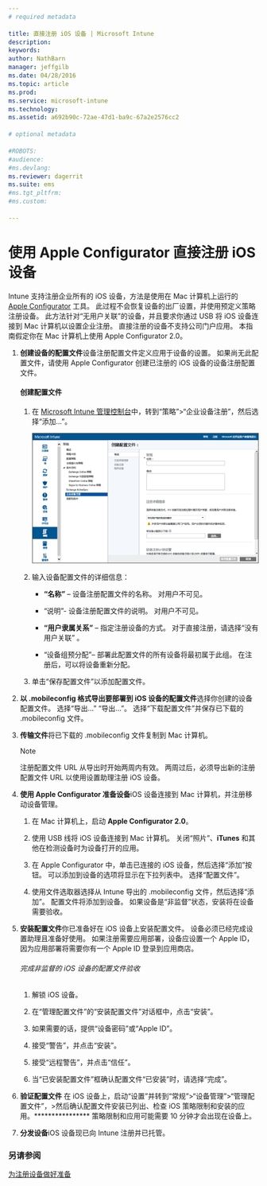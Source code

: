 ```yaml
---
# required metadata

title: 直接注册 iOS 设备 | Microsoft Intune
description:
keywords:
author: NathBarn
manager: jeffgilb
ms.date: 04/28/2016
ms.topic: article
ms.prod:
ms.service: microsoft-intune
ms.technology:
ms.assetid: a692b90c-72ae-47d1-ba9c-67a2e2576cc2

# optional metadata

#ROBOTS:
#audience:
#ms.devlang:
ms.reviewer: dagerrit
ms.suite: ems
#ms.tgt_pltfrm:
#ms.custom:

---
```


# 使用 Apple Configurator 直接注册 iOS 设备
Intune 支持注册企业所有的 iOS 设备，方法是使用在 Mac 计算机上运行的 [Apple Configurator](http://go.microsoft.com/fwlink/?LinkId=518017) 工具。 此过程不会恢复设备的出厂设置，并使用预定义策略注册设备。 此方法针对“无用户关联”的设备，并且要求你通过 USB 将 iOS 设备连接到 Mac 计算机以设置企业注册。 直接注册的设备不支持公司门户应用。 本指南假定你在 Mac 计算机上使用 Apple Configurator 2.0。

1.  **创建设备的配置文件**设备注册配置文件定义应用于设备的设置。 如果尚无此配置文件，请使用 Apple Configurator 创建已注册的 iOS 设备的设备注册配置文件。

    #### 创建配置文件

    1.  在 [Microsoft Intune 管理控制台](http://manage.microsoft.com)中，转到“策略”&gt;“企业设备注册”，然后选择“添加...”。

        ![创建设备注册配置文件页面](../media/pol-sa-corp-enroll.png)

    2.  输入设备配置文件的详细信息：

        -   **“名称”** – 设备注册配置文件的名称。 对用户不可见。

        -   “说明”- 设备注册配置文件的说明。 对用户不可见。

        -   **“用户隶属关系”** – 指定注册设备的方式。 对于直接注册，请选择“没有用户关联” 。

        -   “设备组预分配”– 部署此配置文件的所有设备将最初属于此组。 在注册后，可以将设备重新分配。

    3.  单击“保存配置文件”以添加配置文件。

5.  **以 .mobileconfig 格式导出要部署到 iOS 设备的配置文件**选择你创建的设备配置文件。 选择“导出...” “导出…”。 选择“下载配置文件”并保存已下载的 .mobileconfig 文件。

6.  **传输文件**将已下载的 .mobileconfig 文件复制到 Mac 计算机。
    > [!NOTE]
    > 注册配置文件 URL 从导出时开始两周内有效。 两周过后，必须导出新的注册配置文件 URL 以使用设置助理注册 iOS 设备。
7.  **使用 Apple Configurator 准备设备**iOS 设备连接到 Mac 计算机，并注册移动设备管理。

    1.  在 Mac 计算机上，启动 **Apple Configurator 2.0**。

    2.  使用 USB 线将 iOS 设备连接到 Mac 计算机。 关闭“照片”、**iTunes** 和其他在检测设备时为设备打开的应用。

    3.  在 Apple Configurator 中，单击已连接的 iOS 设备，然后选择“添加”按钮。 可以添加到设备的选项将显示在下拉列表中。 选择“配置文件”。

    4.  使用文件选取器选择从 Intune 导出的 .mobileconfig 文件，然后选择“添加”。 配置文件将添加到设备。  如果设备是“非监督”状态，安装将在设备需要验收。

8.  **安装配置文件**你已准备好在 iOS 设备上安装配置文件。 设备必须已经完成设置助理且准备好使用。  如果注册需要应用部署，设备应设置一个 Apple ID，因为应用部署将需要你有一个 Apple ID 登录到应用商店。

    ###### 完成非监督的 iOS 设备的配置文件验收

    1.  解锁 iOS 设备。

    2.  在“管理配置文件”的“安装配置文件”对话框中，点击“安装”。

    3.  如果需要的话，提供“设备密码”或“Apple ID”。

    4.  接受“警告”，并点击“安装”。

    5.  接受“远程警告”，并点击“信任”。

    6.  当“已安装配置文件”框确认配置文件“已安装”时，请选择“完成”。

9. **验证配置文件**
   在 iOS 设备上，启动“设置”并转到“常规”&gt;“设备管理”&gt;“管理配置文件”，&gt;然后确认配置文件安装已列出、检查 iOS 策略限制和安装的应用。**************** 策略限制和应用可能需要 10 分钟才会出现在设备上。

10. **分发设备**iOS 设备现已向 Intune 注册并已托管。


### 另请参阅
[为注册设备做好准备](get-ready-to-enroll-devices-in-microsoft-intune.md)


<!--HONumber=Jun16_HO3-->


